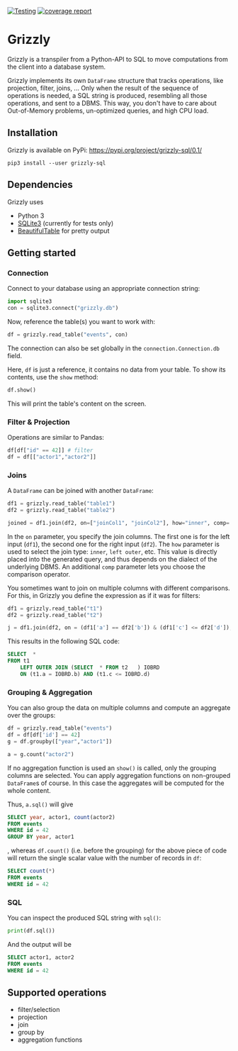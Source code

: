 [![Testing](https://dbgit.prakinf.tu-ilmenau.de/code/grizzly/badges/master/pipeline.svg)](https://dbgit.prakinf.tu-ilmenau.de/code/grizzly/commits/master)
[![coverage report](https://dbgit.prakinf.tu-ilmenau.de/code/grizzly/badges/master/coverage.svg)](https://dbgit.prakinf.tu-ilmenau.de/code/grizzly/commits/master)

# Grizzly

Grizzly is a transpiler from a Python-API to SQL to move computations from the client into a database system.

Grizzly implements its own `DataFrame` structure that tracks operations, like projection, filter, joins, ...
Only when the result of the sequence of operations is needed, a SQL string is produced, resembling all those operations, and sent to a DBMS.
This way, you don't have to care about Out-of-Memory problems, un-optimized queries, and high CPU load.

## Installation
Grizzly is available on PyPi: https://pypi.org/project/grizzly-sql/0.1/
```
pip3 install --user grizzly-sql
```

## Dependencies
Grizzly uses
  - Python 3
  - [SQLite3](https://docs.python.org/2/library/sqlite3.html) (currently for tests only)
  - [BeautifulTable](https://github.com/pri22296/beautifultable) for pretty output


## Getting started

### Connection
Connect to your database using an appropriate connection string:
```python
import sqlite3
con = sqlite3.connect("grizzly.db")
```
Now, reference the table(s) you want to work with:
```python
df = grizzly.read_table("events", con)
```

The connection can also be set globally in the `connection.Connection.db` field.

Here, `df` is just a reference, it contains no data from your table.
To show its contents, use the `show` method:
```python
df.show()
```
This will print the table's content on the screen. 

### Filter & Projection
Operations are similar to Pandas:
```python
df[df["id" == 42]] # filter
df = df[["actor1","actor2"]]
```
### Joins

A `DataFrame` can be joined with another `DataFrame`:
```python
df1 = grizzly.read_table("table1")
df2 = grizzly.read_table("table2")

joined = df1.join(df2, on=["joinCol1", "joinCol2"], how="inner", comp='=')
```
In the `on` parameter, you specify the join columns. The first one is for the left input (`df1`), the second one for the right input (`df2`).
The `how` parameter is used to select the join type: `inner`, `left outer`, etc. This value is directly placed into the generated query, and thus depends on 
the dialect of the underlying DBMS. An additional `comp` parameter lets you choose the comparison operator.

You sometimes want to join on multiple columns with different comparisons. For this, in Grizzly you define the expression as if it was for filters:
```python
df1 = grizzly.read_table("t1")
df2 = grizzly.read_table("t2")

j = df1.join(df2, on = (df1['a'] == df2['b']) & (df1['c'] <= df2['d']), how="left outer")
```

This results in the following SQL code:
```sql    
SELECT  * 
FROM t1  
    LEFT OUTER JOIN (SELECT  * FROM t2   ) IOBRD 
    ON (t1.a = IOBRD.b) AND (t1.c <= IOBRD.d)
```
### Grouping & Aggregation

You can also group the data on multiple columns and compute an aggregate over the groups:
```python
df = grizzly.read_table("events") 
df = df[df['id'] == 42]
g = df.groupby(["year","actor1"])

a = g.count("actor2")
```
If no aggregation function is used an `show()` is called, only the grouping columns are selected.
You can apply aggregation functions on non-grouped `DataFrame`s of course. In this case the aggregates will be computed for the whole content.

Thus, `a.sql()` will give
```sql
SELECT year, actor1, count(actor2) 
FROM events
WHERE id = 42
GROUP BY year, actor1
```
, whereas `df.count()` (i.e. before the grouping) for the above piece of code will return the single scalar value with the number of records in `df`:
```sql
SELECT count(*) 
FROM events
WHERE id = 42
```

### SQL

You can inspect the produced SQL string with `sql()`:
```python
print(df.sql()) 
```
And the output will be 
```sql
SELECT actor1, actor2
FROM events
WHERE id = 42
```

## Supported operations
  - filter/selection
  - projection
  - join
  - group by
  - aggregation functions
